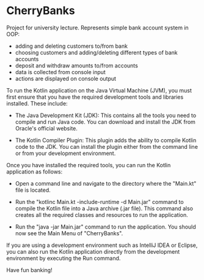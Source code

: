 # CherryBanks
Project for university lecture. Represents simple bank account system in OOP:
- adding and deleting customers to/from bank
- choosing customers and adding/deleting different types of bank accounts
- deposit and withdraw amounts to/from accounts
- data is collected from console input
- actions are displayed on console output

To run the Kotlin application on the Java Virtual Machine (JVM), you must first ensure that you have the required development tools and libraries installed. These include:

- The Java Development Kit (JDK): This contains all the tools you need to compile and run Java code. You can download and install the JDK from Oracle's official website.

- The Kotlin Compiler Plugin: This plugin adds the ability to compile Kotlin code to the JDK. You can install the plugin either from the command line or from your development environment.

Once you have installed the required tools, you can run the Kotlin application as follows:

- Open a command line and navigate to the directory where the "Main.kt" file is located.

- Run the "kotlinc Main.kt -include-runtime -d Main.jar" command to compile the Kotlin file into a Java archive (.jar file). This command also creates all the required classes and resources to run the application.

- Run the "java -jar Main.jar" command to run the application. You should now see the Main Menu of "CherryBanks".

If you are using a development environment such as IntelliJ IDEA or Eclipse, you can also run the Kotlin application directly from the development environment by executing the Run command.

Have fun banking!

